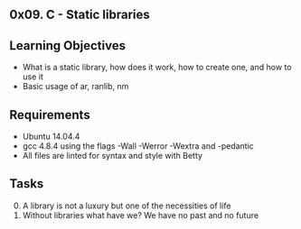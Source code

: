 0x09. C - Static libraries
---
Learning Objectives
---
- What is a static library, how does it work, how to create one, and how to use it
- Basic usage of ar, ranlib, nm

Requirements
---
- Ubuntu 14.04.4
- gcc 4.8.4 using the flags -Wall -Werror -Wextra and -pedantic
- All files are linted for syntax and style with Betty

Tasks
---
0. A library is not a luxury but one of the necessities of life
1. Without libraries what have we? We have no past and no future
